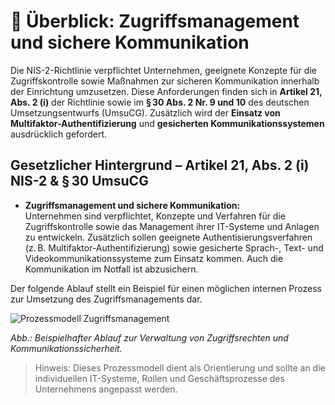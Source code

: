 # 🔐 Überblick: Zugriffsmanagement und sichere Kommunikation

Die NIS-2-Richtlinie verpflichtet Unternehmen, geeignete Konzepte für die Zugriffskontrolle sowie Maßnahmen zur sicheren Kommunikation innerhalb der Einrichtung umzusetzen. Diese Anforderungen finden sich in **Artikel 21, Abs. 2 (i)** der Richtlinie sowie im **§ 30 Abs. 2 Nr. 9 und 10** des deutschen Umsetzungsentwurfs (UmsuCG). Zusätzlich wird der **Einsatz von Multifaktor-Authentifizierung** und **gesicherten Kommunikationssystemen** ausdrücklich gefordert.

## Gesetzlicher Hintergrund – Artikel 21, Abs. 2 (i) NIS-2 & § 30 UmsuCG

- **Zugriffsmanagement und sichere Kommunikation:**  
  Unternehmen sind verpflichtet, Konzepte und Verfahren für die Zugriffskontrolle sowie das Management ihrer IT-Systeme und Anlagen zu entwickeln. Zusätzlich sollen geeignete Authentisierungsverfahren (z. B. Multifaktor-Authentifizierung) sowie gesicherte Sprach-, Text- und Videokommunikationssysteme zum Einsatz kommen. Auch die Kommunikation im Notfall ist abzusichern.

Der folgende Ablauf stellt ein Beispiel für einen möglichen internen Prozess zur Umsetzung des Zugriffsmanagements dar.

![Prozessmodell Zugriffsmanagement](media/Zugriffsmanagement.drawio.png)

*Abb.: Beispielhafter Ablauf zur Verwaltung von Zugriffsrechten und Kommunikationssicherheit.*

> Hinweis: Dieses Prozessmodell dient als Orientierung und sollte an die individuellen IT-Systeme, Rollen und Geschäftsprozesse des Unternehmens angepasst werden.



